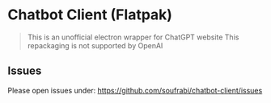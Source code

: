 # Chatbot Client (Flatpak)

> This is an unofficial electron wrapper for ChatGPT website
> This repackaging is not supported by OpenAI

## Issues
Please open issues under: https://github.com/soufrabi/chatbot-client/issues
